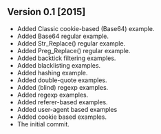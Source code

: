 ## Version 0.1 [2015]
* Added Classic cookie-based (Base64) example.
* Added Base64 regular example.
* Added Str_Replace() regular example.
* Added Preg_Replace() regular example.
* Added backtick filtering examples.
* Added blacklisting examples.
* Added hashing example.
* Added double-quote examples.
* Added (blind) regexp examples.
* Added regexp examples.
* Added referer-based examples.
* Added user-agent based examples
* Added cookie based examples.
* The initial commit.

